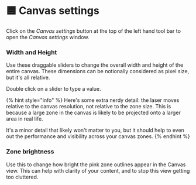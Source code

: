 # 🟦 Canvas settings

Click on the _Canvas settings_ button at the top of the left hand tool bar to open the _Canvas settings_ window. &#x20;

### Width and Height

Use these draggable sliders to change the overall width and height of the entire canvas. These dimensions can be notionally considered as pixel size, but it's all relative.&#x20;

Double click on a slider to type a value.&#x20;

{% hint style="info" %}
Here's some extra nerdy detail: the laser moves relative to the canvas resolution, not relative to the zone size. This is because a large zone in the canvas is likely to be projected onto a larger area in real life.&#x20;

It's a minor detail that likely won't matter to you, but it should help to even out the performance and visibility across your canvas zones.&#x20;
{% endhint %}

### Zone brightness&#x20;

Use this to change how bright the pink zone outlines appear in the Canvas view. This can help with clarity of your content, and to stop this view getting too cluttered.&#x20;



&#x20;


